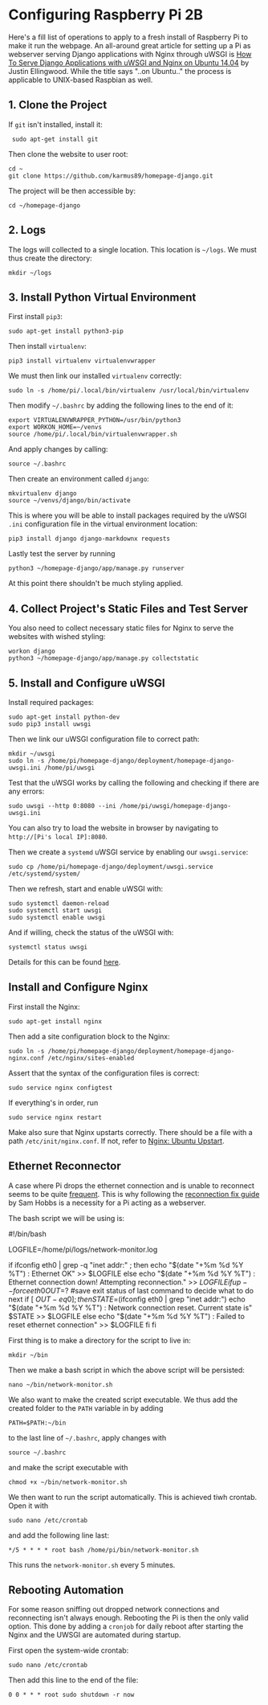 # Configuring Raspberry Pi 2B

Here's a fill list of operations to apply to a fresh install of Raspberry Pi to make it run the webpage. An all-around great article for setting up a Pi as webserver serving Django applications with Nginx through uWSGI is [How To Serve Django Applications with uWSGI and Nginx on Ubuntu 14.04](https://www.digitalocean.com/community/tutorials/how-to-serve-django-applications-with-uwsgi-and-nginx-on-ubuntu-14-04) by Justin Ellingwood. While the title says "..on Ubuntu.." the process is applicable to UNIX-based Raspbian as well.

## 1. Clone the Project

If ``git`` isn't installed, install it:

     sudo apt-get install git

Then clone the website to user root:

    cd ~
    git clone https://github.com/karmus89/homepage-django.git

The project will be then accessible by:

    cd ~/homepage-django

## 2. Logs

The logs will collected to a single location. This location is ``~/logs``. We must thus create the directory:

	mkdir ~/logs

## 3. Install Python Virtual Environment

First install ``pip3``:

    sudo apt-get install python3-pip

Then install ``virtualenv``:

    pip3 install virtualenv virtualenvwrapper

We must then link our installed ``virtualenv`` correctly:

    sudo ln -s /home/pi/.local/bin/virtualenv /usr/local/bin/virtualenv

Then modify ``~/.bashrc`` by adding the following lines to the end of it:

    export VIRTUALENVWRAPPER_PYTHON=/usr/bin/python3
    export WORKON_HOME=~/venvs
    source /home/pi/.local/bin/virtualenvwrapper.sh

And apply changes by calling:

    source ~/.bashrc

Then create an environment called ``django``:

    mkvirtualenv django
    source ~/venvs/django/bin/activate

This is where you will be able to install packages required by the uWSGI ``.ini`` configuration file in the virtual environment location: 

    pip3 install django django-markdownx requests

Lastly test the server by running

    python3 ~/homepage-django/app/manage.py runserver

At this point there shouldn't be much styling applied.

## 4. Collect Project's Static Files and Test Server

You also need to collect necessary static files for Nginx to serve the websites with wished styling:

    workon django
    python3 ~/homepage-django/app/manage.py collectstatic

## 5. Install and Configure uWSGI

Install required packages:

    sudo apt-get install python-dev
    sudo pip3 install uwsgi

Then we link our uWSGI configuration file to correct path:

    mkdir ~/uwsgi
    sudo ln -s /home/pi/homepage-django/deployment/homepage-django-uwsgi.ini /home/pi/uwsgi

Test that the uWSGI works by calling the following and checking if there are any errors:

    sudo uwsgi --http 0:8080 --ini /home/pi/uwsgi/homepage-django-uwsgi.ini

You can also try to load the website in browser by navigating to ``http://[Pi's local IP]:8080``.

Then we create a ``systemd`` uWSGI service by enabling our ``uwsgi.service``: 

    sudo cp /home/pi/homepage-django/deployment/uwsgi.service /etc/systemd/system/

Then we refresh, start and enable uWSGI with:

    sudo systemctl daemon-reload
    sudo systemctl start uwsgi
    sudo systemctl enable uwsgi

And if willing, check the status of the uWSGI with:

    systemctl status uwsgi

Details for this can be found [here](http://uwsgi-docs.readthedocs.io/en/latest/Systemd.html).

## Install and Configure Nginx

First install the Nginx:

    sudo apt-get install nginx

Then add a site configuration block to the Nginx:

    sudo ln -s /home/pi/homepage-django/deployment/homepage-django-nginx.conf /etc/nginx/sites-enabled

Assert that the syntax of the configuration files is correct:

    sudo service nginx configtest

If everything's in order, run

    sudo service nginx restart

Make also sure that Nginx upstarts correctly. There should be a file with a path ``/etc/init/nginx.conf``. If not, refer to [Nginx: Ubuntu Upstart](https://www.nginx.com/resources/wiki/start/topics/examples/ubuntuupstart/).

## Ethernet Reconnector

A case where Pi drops the ethernet connection and is unable to reconnect seems to be quite [frequent](http://lmgtfy.com/?q=raspberry+pi+drops+ethernet+connection). This is why following the [reconnection fix guide](https://samhobbs.co.uk/2013/11/fix-for-ethernet-connection-drop-on-raspberry-pi) by Sam Hobbs is a necessity for a Pi acting as a webserver. 

The bash script we will be using is:

#!/bin/bash

LOGFILE=/home/pi/logs/network-monitor.log

if ifconfig eth0 | grep -q "inet addr:" ;
then
        echo "$(date "+%m %d %Y %T") : Ethernet OK" >> $LOGFILE
else
        echo "$(date "+%m %d %Y %T") : Ethernet connection down! Attempting reconnection." >> $LOGFILE
        ifup --force eth0
        OUT=$? #save exit status of last command to decide what to do next
        if [ $OUT -eq 0 ] ; then
                STATE=$(ifconfig eth0 | grep "inet addr:")
                echo "$(date "+%m %d %Y %T") : Network connection reset. Current state is" $STATE >> $LOGFILE
        else
                echo "$(date "+%m %d %Y %T") : Failed to reset ethernet connection" >> $LOGFILE
        fi
fi
	
First thing is to make a directory for the script to live in:

	mkdir ~/bin
	
Then we make a bash script in which the above script will be persisted:

	nano ~/bin/network-monitor.sh
	
We also want to make the created script executable. We thus add the created folder to the ``PATH`` variable in by adding 

    PATH=$PATH:~/bin

to the last line of ``~/.bashrc``, apply changes with 

    source ~/.bashrc

and make the script executable with

    chmod +x ~/bin/network-monitor.sh

We then want to run the script automatically. This is achieved tiwh crontab. Open it with

    sudo nano /etc/crontab

and add the following line last:

    */5 * * * * root bash /home/pi/bin/network-monitor.sh

This runs the ``network-monitor.sh`` every 5 minutes.

## Rebooting Automation

For some reason sniffing out dropped network connections and reconnecting isn't always enough. Rebooting the Pi is then the only valid option. This done by adding a ``cronjob`` for daily reboot after starting the Nginx and the UWSGI are automated during startup.

First open the system-wide crontab:

	sudo nano /etc/crontab
	
Then add this line to the end of the file:

	0 0 * * * root sudo shutdown -r now